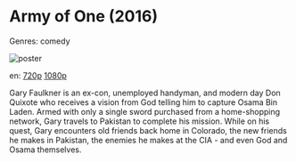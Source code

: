 # Army of One (2016)

Genres: comedy

![poster](http://image.tmdb.org/t/p/w500/qL4HCSbMSvpvrpIoIy8jmwoPfeY.jpg)

en:
  [720p](magnet:?xt=urn:btih:88E585B1C36288145981FF07D624642164955CB3&tr=udp://glotorrents.pw:6969/announce&tr=udp://tracker.opentrackr.org:1337/announce&tr=udp://torrent.gresille.org:80/announce&tr=udp://tracker.openbittorrent.com:80&tr=udp://tracker.coppersurfer.tk:6969&tr=udp://tracker.leechers-paradise.org:6969&tr=udp://p4p.arenabg.ch:1337&tr=udp://tracker.internetwarriors.net:1337)
  [1080p](magnet:?xt=urn:btih:A7D84DB36A596A6E5AD889ECA92E361717F7DB8D&tr=udp://glotorrents.pw:6969/announce&tr=udp://tracker.opentrackr.org:1337/announce&tr=udp://torrent.gresille.org:80/announce&tr=udp://tracker.openbittorrent.com:80&tr=udp://tracker.coppersurfer.tk:6969&tr=udp://tracker.leechers-paradise.org:6969&tr=udp://p4p.arenabg.ch:1337&tr=udp://tracker.internetwarriors.net:1337)
  


Gary Faulkner is an ex-con, unemployed handyman, and modern day Don Quixote who receives a vision from God telling him to capture Osama Bin Laden. Armed with only a single sword purchased from a home-shopping network, Gary travels to Pakistan to complete his mission. While on his quest, Gary encounters old friends back home in Colorado, the new friends he makes in Pakistan, the enemies he makes at the CIA - and even God and Osama themselves.
